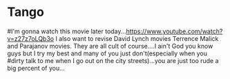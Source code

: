 # Tango
#I'm gonna watch this movie later today...https://www.youtube.com/watch?v=z27z7oLQb3o   I also want to revise David Lynch movies Terrence Malick  and Parajanov movies. They are all cult of course....I ain't God you know guys but I try my best and many of you just don't(especially when you #dirty talk to me when I go out on the city streets)...you are just too rude a big percent of you...
